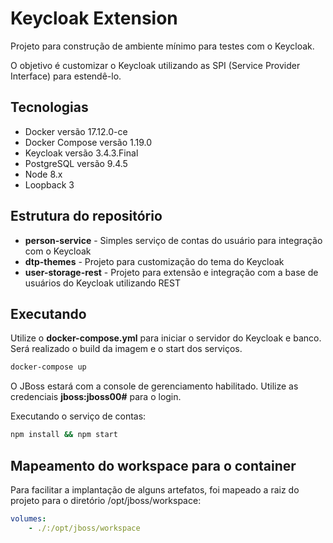 # Keycloak Extension

Projeto para construção de ambiente mínimo para testes com o Keycloak.

O objetivo é customizar o Keycloak utilizando as SPI (Service Provider Interface) para estendê-lo.

## Tecnologias

- Docker versão 17.12.0-ce
- Docker Compose versão 1.19.0
- Keycloak versão 3.4.3.Final
- PostgreSQL versão 9.4.5
- Node 8.x
- Loopback 3

## Estrutura do repositório

- **person-service** - Simples serviço de contas do usuário para integração com o Keycloak
- **dtp-themes** - Projeto para customização do tema do Keycloak
- **user-storage-rest** - Projeto para extensão e integração com a base de usuários do Keycloak utilizando REST

## Executando

Utilize o **docker-compose.yml** para iniciar o servidor do Keycloak e banco. Será realizado o build da imagem e o start dos serviços.

```bash
docker-compose up
```

O JBoss estará com a console de gerenciamento habilitado. Utilize as credenciais **jboss:jboss00#** para o login.

Executando o serviço de contas:

```bash
npm install && npm start
```

## Mapeamento do workspace para o container

Para facilitar a implantação de alguns artefatos, foi mapeado a raiz do projeto para o diretório /opt/jboss/workspace:

```yaml
volumes:
    - ./:/opt/jboss/workspace
```

